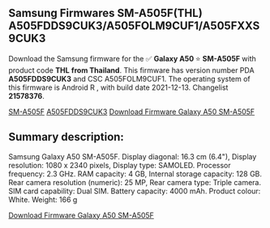 <h2>Samsung Firmwares SM-A505F(THL) A505FDDS9CUK3/A505FOLM9CUF1/A505FXXS9CUK3</h2>
Download the Samsung firmware for the ✅ <strong>Galaxy A50 </strong> ⭐ <strong>SM-A505F</strong> with product code <strong>THL</strong> <strong> from Thailand</strong>. This firmware has version number PDA <strong>A505FDDS9CUK3</strong> and CSC A505FOLM9CUF1. The operating system of this firmware is Android R , with build date 2021-12-13. Changelist <strong>21578376</strong>.


[SM-A505F](https://samfirm.shop/samsung/model/SM-A505F)
[A505FDDS9CUK3](https://samfirm.shop/samsung/pda/A505FDDS9CUK3)
[Download Firmware Galaxy A50 SM-A505F](https://samfirm.shop/samsung/firmware/482225)
<h2>Summary description:</h2>
<p>Samsung Galaxy A50 SM-A505F. Display diagonal: 16.3 cm (6.4"), Display resolution: 1080 x 2340 pixels, Display type: SAMOLED. Processor frequency: 2.3 GHz. RAM capacity: 4 GB, Internal storage capacity: 128 GB. Rear camera resolution (numeric): 25 MP, Rear camera type: Triple camera. SIM card capability: Dual SIM. Battery capacity: 4000 mAh. Product colour: White. Weight: 166 g</p>


[Download Firmware Galaxy A50 SM-A505F](https://samfirm.shop/samsung/firmware/482225)
